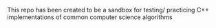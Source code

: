 This repo has been created to be a sandbox for testing/ practicing C++ implementations of common computer science algorithms
